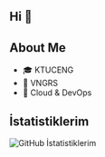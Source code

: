 ## Hi 👋

## About Me
- 🎓 KTUCENG
- 💼 VNGRS
- 🌱 Cloud & DevOps

  
## İstatistiklerim
![GitHub İstatistiklerim](https://github-readme-stats.vercel.app/api?username=ssecill&show_icons=true&theme=radical)
